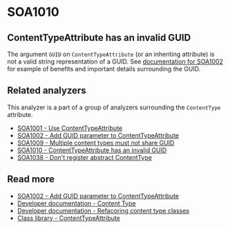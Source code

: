 # SOA1010

## ContentTypeAttribute has an invalid GUID

The argument `GUID` on `ContentTypeAttribute` (or an inheriting attribute)
is not a valid string representation of a GUID.
See [documentation for SOA1002](https://github.com/Stekeblad/stekeblad.optimizely.analyzers/blob/master/doc/Analyzers/SOA1002.md)
for example of benefits and important details surrounding the GUID.

## Related analyzers

This analyzer is a part of a group of analyzers surrounding
the `ContentType` attribute.

- [SOA1001 - Use ContentTypeAttribute](https://github.com/Stekeblad/stekeblad.optimizely.analyzers/blob/master/doc/Analyzers/SOA1001.md)
- [SOA1002 - Add GUID parameter to ContentTypeAttribute](https://github.com/Stekeblad/stekeblad.optimizely.analyzers/blob/master/doc/Analyzers/SOA1002.md)
- [SOA1009 - Multiple content types must not share GUID](https://github.com/Stekeblad/stekeblad.optimizely.analyzers/blob/master/doc/Analyzers/SOA1009.md)
- [SOA1010 - ContentTypeAttribute has an invalid GUID](https://github.com/Stekeblad/stekeblad.optimizely.analyzers/blob/master/doc/Analyzers/SOA1010.md)
- [SOA1038 - Don't register abstract ContentType](https://github.com/Stekeblad/stekeblad.optimizely.analyzers/blob/master/doc/Analyzers/SOA1038.md)

## Read more
- [SOA1002 - Add GUID parameter to ContentTypeAttribute](https://github.com/Stekeblad/stekeblad.optimizely.analyzers/blob/master/doc/Analyzers/SOA1002.md)
- [Developer documentation - Content Type](https://docs.developers.optimizely.com/content-cloud/v12.0.0-content-cloud/docs/content-types)
- [Developer documentation - Refacoring content type classes](https://docs.developers.optimizely.com/content-cloud/v12.0.0-content-cloud/docs/refactoring-content-type-classes)
- [Class library - ContentTypeAttribute](https://world.optimizely.com/CsClassLibraries/cms/EPiServer.DataAnnotations.ContentTypeAttribute?version=12)